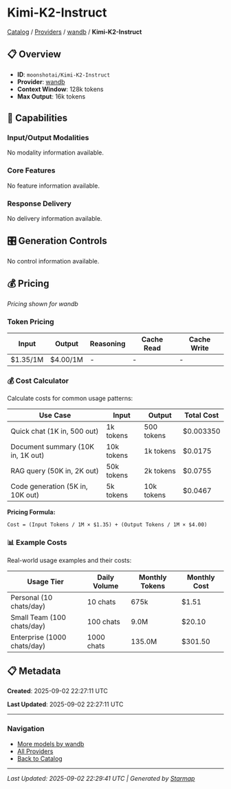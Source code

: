 # Kimi-K2-Instruct
  
[Catalog](../../../../..) / [Providers](../../../..) / [wandb](../../..) / **Kimi-K2-Instruct**


## 📋 Overview
  
- **ID**: `moonshotai/Kimi-K2-Instruct`
- **Provider**: [wandb](../)
- **Context Window**: 128k tokens
- **Max Output**: 16k tokens
  
## 🎯 Capabilities
  
### Input/Output Modalities
  
No modality information available.
  
### Core Features
  
No feature information available.
  
### Response Delivery
  
No delivery information available.
  
## 🎛️ Generation Controls
  
No control information available.
  
## 💰 Pricing
  
*Pricing shown for wandb*
  
  
### Token Pricing
  
| Input | Output | Reasoning | Cache Read | Cache Write |
|---------|---------|---------|---------|---------|
| $1.35/1M | $4.00/1M | - | - | - |

  
### 💰 Cost Calculator
  
Calculate costs for common usage patterns:
  
  
| Use Case | Input | Output | Total Cost |
|---------|---------|---------|---------|
| Quick chat (1K in, 500 out) | 1k tokens | 500 tokens | $0.003350 |
| Document summary (10K in, 1K out) | 10k tokens | 1k tokens | $0.0175 |
| RAG query (50K in, 2K out) | 50k tokens | 2k tokens | $0.0755 |
| Code generation (5K in, 10K out) | 5k tokens | 10k tokens | $0.0467 |

  
**Pricing Formula:**
  
```
Cost = (Input Tokens / 1M × $1.35) + (Output Tokens / 1M × $4.00)
```
  
### 📊 Example Costs
  
Real-world usage examples and their costs:
  
  
| Usage Tier | Daily Volume | Monthly Tokens | Monthly Cost |
|---------|---------|---------|---------|
| Personal (10 chats/day) | 10 chats | 675k | $1.51 |
| Small Team (100 chats/day) | 100 chats | 9.0M | $20.10 |
| Enterprise (1000 chats/day) | 1000 chats | 135.0M | $301.50 |

  
## 📋 Metadata
  
**Created**: 2025-09-02 22:27:11 UTC
  
**Last Updated**: 2025-09-02 22:27:11 UTC
  
  
---
  
  
### Navigation

- [More models by wandb](../)
- [All Providers](../../../../../providers)
- [Back to Catalog](../../../../..)


---
_Last Updated: 2025-09-02 22:29:41 UTC | Generated by [Starmap](https://github.com/agentstation/starmap)_
